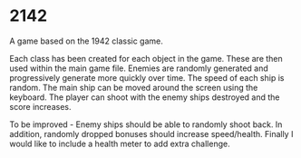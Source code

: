 # 2142
A game based on the 1942 classic game. 

Each class has been created for each object in the game. These are then used within the main game file. Enemies are randomly generated
and progressively generate more quickly over time. The speed of each ship is random. The main ship can be moved around the screen using the 
keyboard. The player can shoot with the enemy ships destroyed and the score increases. 

To be improved - Enemy ships should be able to randomly shoot back. In addition, randomly dropped bonuses should increase speed/health. Finally
I would like to include a health meter to add extra challenge. 
